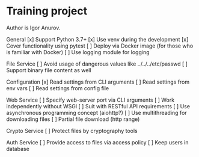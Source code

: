 
# Training project

Author is Igor Anurov.

General
[x] Support Python 3.7+ 
[x] Use venv during the development
[x] Cover functionality using pytest 
[ ] Deploy via Docker image (for those who is familiar with Docker) 
[ ] Use logging module for logging

File Service
[ ] Avoid usage of dangerous values like ../../../etc/passwd [ ] Support binary file content as well

Configuration
[x] Read settings from CLI arguments
[ ] Read settings from env vars
[ ] Read settings from config file

Web Service
[ ] Specify web-server port via CLI arguments [ ] Work independently without WSGI [ ] Suit with RESTful API requirements [ ] Use asynchronous programming concept (aiohttp?) [ ] Use multithreading for downloading files [ ] Partial file download (http range)

Crypto Service
[ ] Protect files by cryptography tools

Auth Service
[ ] Provide access to files via access policy [ ] Keep users in database